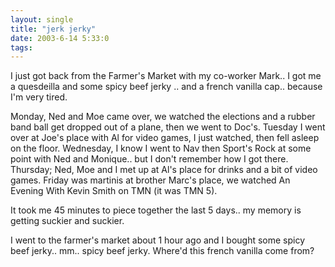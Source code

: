 ```yaml
---
layout: single
title: "jerk jerky"
date: 2003-6-14 5:33:0
tags: 
---
```


I just got back from the Farmer's Market with my co-worker Mark.. I got me a quesdeilla and some spicy beef jerky .. and a french vanilla cap.. because I'm very tired.

Monday, Ned and Moe came over, we watched the elections and a rubber band ball get dropped out of a plane, then we went to Doc's. Tuesday I went over at Joe's place with Al for video games, I just watched, then fell asleep on the floor. Wednesday, I know I went to Nav then Sport's Rock at some point with Ned and Monique.. but I don't remember how I got there. Thursday; Ned, Moe and I met up at Al's place for drinks and a bit of video games. Friday was martinis at brother Marc's place, we watched An Evening With Kevin Smith on TMN (it was TMN 5).

It took me 45 minutes to piece together the last 5 days.. my memory is getting suckier and suckier.

I went to the farmer's market about 1 hour ago and I bought some spicy beef jerky.. mm.. spicy beef jerky. Where'd this french vanilla come from?

